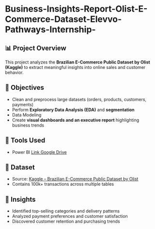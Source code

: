 # Business-Insights-Report-Olist-E-Commerce-Dataset-Elevvo-Pathways-Internship-

## 📊 Project Overview
This project analyzes the **Brazilian E-Commerce Public Dataset by Olist (Kaggle)** to extract meaningful insights into online sales and customer behavior.

## 🎯 Objectives
- Clean and preprocess large datasets (orders, products, customers, payments)
- Perform **Exploratory Data Analysis (EDA)** and **segmentation**
- Data Modeling
- Create **visual dashboards and an executive report** highlighting business trends

## 🧩 Tools Used
- Power BI [Link Google Drive](https://drive.google.com/file/d/1YYzAxTNHgL-191NqA3coOGUYLv9qql08/view?usp=drive_link)  

## 📁 Dataset
- Source: [Kaggle – Brazilian E-Commerce Public Dataset by Olist](https://www.kaggle.com/datasets)
- Contains 100k+ transactions across multiple tables

## 🚀 Insights
- Identified top-selling categories and delivery patterns  
- Analyzed payment preferences and customer satisfaction  
- Discovered customer retention and purchasing trends
